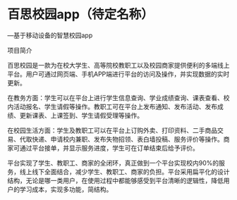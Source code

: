 # 百思校园app（待定名称）

—基于移动设备的智慧校园app

项目简介

百思校园是一款为在校大学生、高等院校教职工以及校园商家提供便利的多端线上平台。用户可通过网页端、手机APP端进行平台的访问及操作，并实现数据的实时更新。

在教务方面：学生可以在平台上进行学生信息查询、学业成绩查询、课表查看、校内活动报名、学生请假等操作。教职工可在平台上发布通知、发布活动、发布成绩、更新课表、上课签到、学生请假受理等操作。

在校园生活方面：学生及教职工可以在平台上订购外卖、打印资料、二手商品交易、代取快递、申请校内兼职、发布失物招领、表白墙投稿、服务评价等操作。商家可通过平台接单，并显示服务进度，学生可在订单结束后给予评价。

平台实现了学生、教职工、商家的全闭环，真正做到一个平台实现校内90%的服务，线上线下全面结合，减少学生、教职工、商家的负担。平台采用扁平化的设计结构，无论是哪一类用户，在使用过程中都能够感受到平台清晰的逻辑性，降低用户的学习成本，实现多功能，简结构。


